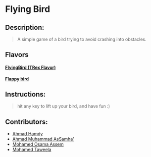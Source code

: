 # Flying Bird
## Description:
> A simple game of a bird trying to avoid crashing into obstacles.
## Flavors
#### [FlyingBird (TRex Flavor)](https://assamhaa.github.io/FlyingBird/index.html)

#### [Flappy bird](https://mohamed-assem92.github.io/flappy_bird/pro1.html)

## Instructions:
> hit any key to lift up your bird, and have fun :)

## Contributors:
- [Ahmad Hamdy](https://github.com/Ahmed-Hamdy2018)
- [Ahmad Muhammad AsSamha'](https://github.com/AsSamhaa)
- [Mohamed Osama Assem](https://github.com/mohamed-assem92)
- [Mohamed Taweela](https://github.com/mtaweela)
